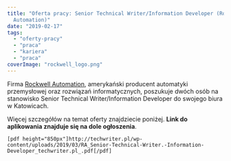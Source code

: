 ```yaml
---
title: "Oferta pracy: Senior Technical Writer/Information Developer (Rockwell
  Automation)"
date: "2019-02-17"
tags:
  - "oferty-pracy"
  - "praca"
  - "kariera"
  - "praca"
coverImage: "rockwell_logo.png"
---
```


Firma
[Rockwell Automation](https://www.rockwellautomation.com/pl_PL/overview.page),
amerykański producent automatyki przemysłowej oraz rozwiązań informatycznych,
poszukuje dwóch osób na stanowisko Senior Technical Writer/Information Developer
do swojego biura w Katowicach.

Więcej szczegółów na temat oferty znajdziecie poniżej. **Link do aplikowania
znajduje się na dole ogłoszenia**.

```
[pdf height="850px"]http://techwriter.pl/wp-content/uploads/2019/03/RA_Senior-Technical-Writer.-Information-Developer_techwriter.pl_.pdf[/pdf]
```

